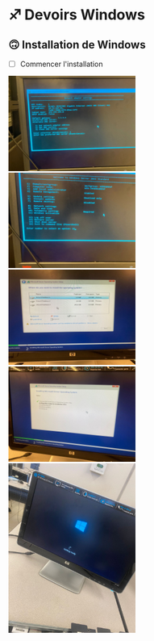 # ♐ Devoirs Windows

## 🙃 Installation de Windows

- [ ] Commencer l'installation
 
<img src="images/WhatsApp Image 2023-07-05 at 15.56.35.jpg" width='50%' height='50%' > </img>
<img src="images/WhatsApp Image 2023-07-05 at 15.59.46.jpg" width='50%' height='50%' > </img>
<img src="images/WhatsApp Image 2023-07-05 at 16.04.26.jpg" width='50%' height='50%' > </img>
<img src="images/WhatsApp Image 2023-07-05 at 16.14.41.jpg" width='50%' height='50%' > </img>
<img src="images/WhatsApp Image 2023-07-05 at 16.20.43.jpg" width='50%' height='50%' > </img>
